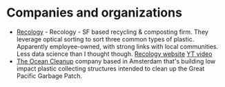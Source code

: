 # Companies and organizations

- [Recology](https://www.recology.com/) - Recology - SF based recycling & composting firm. They leverage optical sorting to sort three common types of plastic. Apparently employee-owned, with strong links with local communities. Less data science than I thought though. [Recology website](https://www.recology.com/environment-innovation/#technologies-in-waste) [YT video](https://www.youtube.com/watch?v=Cg3OA1s8-SI)
- [The Ocean Cleanup](https://www.theoceancleanup.com/) company based in Amsterdam that's building low impact plastic collecting structures intended to clean up the Great Pacific Garbage Patch.